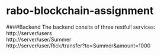 # rabo-blockchain-assignment

####Backend
The backend consits of three restfull services:  
http://server/users  
http://server/user/Summer  
http://server/user/Rick/transfer?to=Summer&amount=1000

